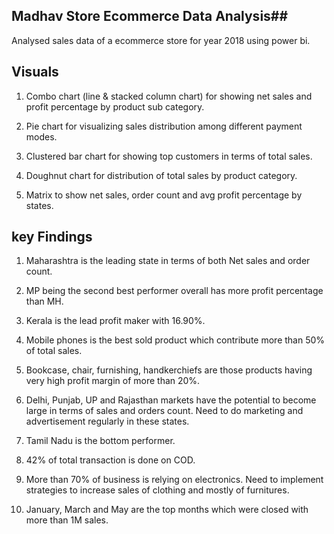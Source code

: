 ## Madhav Store Ecommerce Data Analysis##

Analysed sales data of a ecommerce store for year 2018 using power bi.

## Visuals ##

 1. Combo chart (line & stacked column chart) for showing net sales and profit percentage
    by product sub category.

 2. Pie chart for visualizing sales distribution among different payment modes.

 3. Clustered bar chart for showing top customers in terms of total sales.

 4. Doughnut chart for distribution of total sales by product category.

 5. Matrix to show net sales, order count and avg profit percentage by states.

## key Findings ##

 1. Maharashtra is the leading state in terms of both Net sales and order count.

 2. MP being the second best performer overall has more profit percentage than MH.

 3. Kerala is the lead profit maker with 16.90%.

 4. Mobile phones is the best sold product which contribute more than 50% of total sales.

 5. Bookcase, chair, furnishing, handkerchiefs are those products having very high profit
    margin of more than 20%.

 6. Delhi, Punjab, UP and Rajasthan markets have the potential to become large in terms
    of sales and orders count. Need to do marketing and advertisement regularly in
    these states.

 7. Tamil Nadu is the bottom performer.

 8. 42% of total transaction is done on COD.

 9. More than 70% of business is relying on electronics. Need to implement strategies 
    to increase sales of clothing and mostly of furnitures.

 10. January, March and May are the top months which were closed with more than 1M sales.